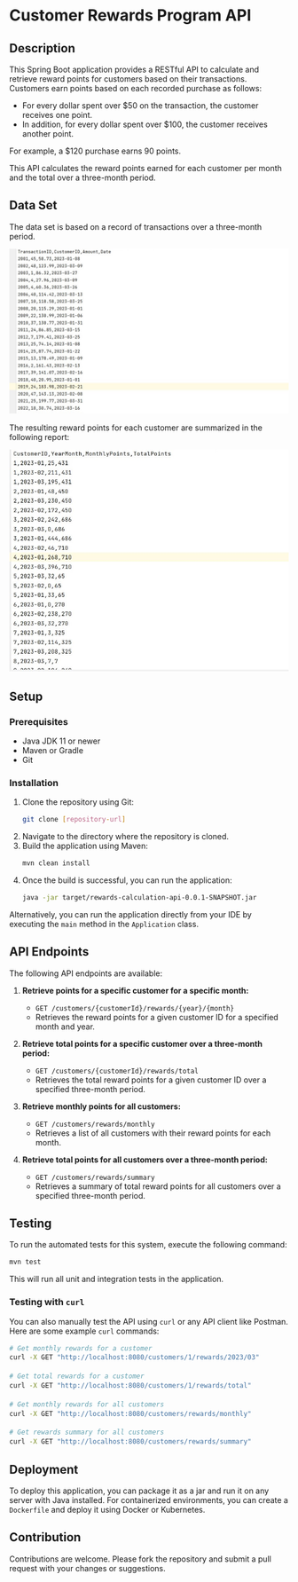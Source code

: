 # Customer Rewards Program API

## Description

This Spring Boot application provides a RESTful API to calculate and retrieve reward points for customers based on their transactions. Customers earn points based on each recorded purchase as follows:

- For every dollar spent over $50 on the transaction, the customer receives one point.
- In addition, for every dollar spent over $100, the customer receives another point.

For example, a $120 purchase earns 90 points.

This API calculates the reward points earned for each customer per month and the total over a three-month period.

## Data Set

The data set is based on a record of transactions over a three-month period.

![Transactions Data](src/main/resources/static/images/data.jpg)

The resulting reward points for each customer are summarized in the following report:

![Rewards Report](src/main/resources/static/images/report.jpg)

## Setup

### Prerequisites

- Java JDK 11 or newer
- Maven or Gradle
- Git

### Installation

1. Clone the repository using Git:
   ```bash
   git clone [repository-url]
   ```
2. Navigate to the directory where the repository is cloned.
3. Build the application using Maven:
   ```bash
   mvn clean install
   ```
4. Once the build is successful, you can run the application:
   ```bash
   java -jar target/rewards-calculation-api-0.0.1-SNAPSHOT.jar
   ```

Alternatively, you can run the application directly from your IDE by executing the `main` method in the `Application` class.

## API Endpoints

The following API endpoints are available:

1. **Retrieve points for a specific customer for a specific month:**
   - `GET /customers/{customerId}/rewards/{year}/{month}`
   - Retrieves the reward points for a given customer ID for a specified month and year.

2. **Retrieve total points for a specific customer over a three-month period:**
   - `GET /customers/{customerId}/rewards/total`
   - Retrieves the total reward points for a given customer ID over a specified three-month period.

3. **Retrieve monthly points for all customers:**
   - `GET /customers/rewards/monthly`
   - Retrieves a list of all customers with their reward points for each month.

4. **Retrieve total points for all customers over a three-month period:**
   - `GET /customers/rewards/summary`
   - Retrieves a summary of total reward points for all customers over a specified three-month period.

## Testing

To run the automated tests for this system, execute the following command:

```bash
mvn test
```

This will run all unit and integration tests in the application.

### Testing with `curl`

You can also manually test the API using `curl` or any API client like Postman. Here are some example `curl` commands:

```bash
# Get monthly rewards for a customer
curl -X GET "http://localhost:8080/customers/1/rewards/2023/03"

# Get total rewards for a customer
curl -X GET "http://localhost:8080/customers/1/rewards/total"

# Get monthly rewards for all customers
curl -X GET "http://localhost:8080/customers/rewards/monthly"

# Get rewards summary for all customers
curl -X GET "http://localhost:8080/customers/rewards/summary"
```

## Deployment

To deploy this application, you can package it as a jar and run it on any server with Java installed. For containerized environments, you can create a `Dockerfile` and deploy it using Docker or Kubernetes.

## Contribution

Contributions are welcome. Please fork the repository and submit a pull request with your changes or suggestions.